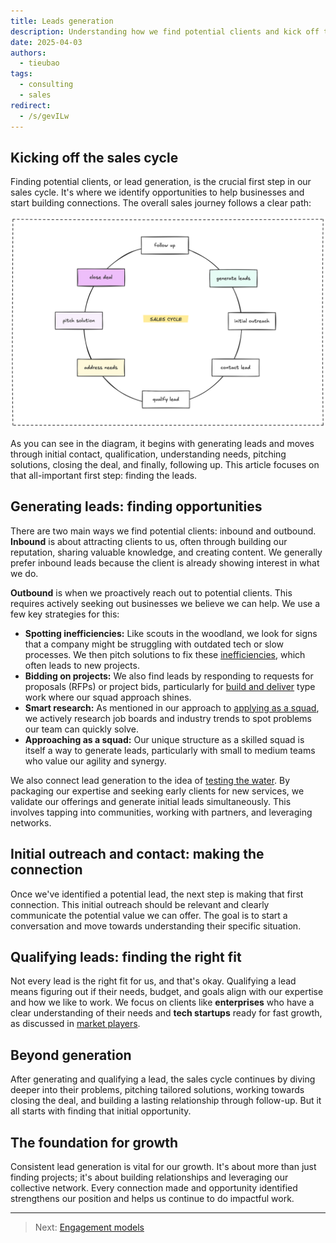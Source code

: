 ```yaml
---
title: Leads generation
description: Understanding how we find potential clients and kick off the sales cycle.
date: 2025-04-03
authors:
  - tieubao
tags:
  - consulting
  - sales
redirect:
  - /s/gevILw
---
```


## Kicking off the sales cycle

Finding potential clients, or lead generation, is the crucial first step in our sales cycle. It's where we identify opportunities to help businesses and start building connections. The overall sales journey follows a clear path:

![](assets/sales-cycle.png)

As you can see in the diagram, it begins with generating leads and moves through initial contact, qualification, understanding needs, pitching solutions, closing the deal, and finally, following up. This article focuses on that all-important first step: finding the leads.

## Generating leads: finding opportunities

There are two main ways we find potential clients: inbound and outbound. **Inbound** is about attracting clients to us, often through building our reputation, sharing valuable knowledge, and creating content. We generally prefer inbound leads because the client is already showing interest in what we do.

**Outbound** is when we proactively reach out to potential clients. This requires actively seeking out businesses we believe we can help. We use a few key strategies for this:

* **Spotting inefficiencies:** Like scouts in the woodland, we look for signs that a company might be struggling with outdated tech or slow processes. We then pitch solutions to fix these [inefficiencies](inefficiency-arbitrage.md), which often leads to new projects.
* **Bidding on projects:** We also find leads by responding to requests for proposals (RFPs) or project bids, particularly for [build and deliver](engagement-models.md) type work where our squad approach shines.
* **Smart research:** As mentioned in our approach to [applying as a squad](apply-as-a-squad.md), we actively research job boards and industry trends to spot problems our team can quickly solve.
* **Approaching as a squad:** Our unique structure as a skilled squad is itself a way to generate leads, particularly with small to medium teams who value our agility and synergy.

We also connect lead generation to the idea of [testing the water](navigate/test-the-water.md). By packaging our expertise and seeking early clients for new services, we validate our offerings and generate initial leads simultaneously. This involves tapping into communities, working with partners, and leveraging networks.

## Initial outreach and contact: making the connection

Once we've identified a potential lead, the next step is making that first connection. This initial outreach should be relevant and clearly communicate the potential value we can offer. The goal is to start a conversation and move towards understanding their specific situation.

## Qualifying leads: finding the right fit

Not every lead is the right fit for us, and that's okay. Qualifying a lead means figuring out if their needs, budget, and goals align with our expertise and how we like to work. We focus on clients like **enterprises** who have a clear understanding of their needs and **tech startups** ready for fast growth, as discussed in [market players](market-players.md).

## Beyond generation

After generating and qualifying a lead, the sales cycle continues by diving deeper into their problems, pitching tailored solutions, working towards closing the deal, and building a lasting relationship through follow-up. But it all starts with finding that initial opportunity.

## The foundation for growth

Consistent lead generation is vital for our growth. It's about more than just finding projects; it's about building relationships and leveraging our collective network. Every connection made and opportunity identified strengthens our position and helps us continue to do impactful work.

---

> Next: [Engagement models](engagement-models.md)
